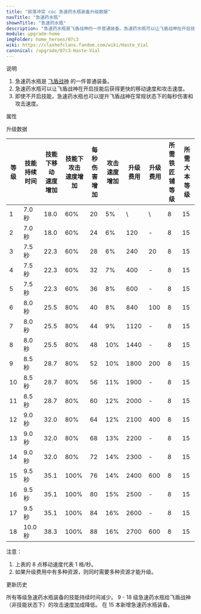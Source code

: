 ```yaml
---
title: "部落冲突 coc 急速药水瓶装备升级数据"
navTitle: "急速药水瓶"
shownTitle: "急速药水瓶"
description: "急速药水瓶是飞盾战神的一件普通装备。急速药水瓶可以让飞盾战神在开启技能后获得更快的移动速度和攻击速度。即使不开启技能，急速药水瓶也可以提升飞盾战神在常规状态下的每秒伤害和攻击速度。"
module: upgrade-home
imgFolder: home_heroes/07c3
wiki: https://clashofclans.fandom.com/wiki/Haste_Vial
canonical: /upgrade/07c3-Haste-Vial
---
```


<UnitInfo :folder="$frontmatter.imgFolder" imgSrc="Haste_Vial_info.png" :imgAlt="$frontmatter.navTitle" description="使飞盾战神获得急速效果。" />

<SmallTitle>说明</SmallTitle>

1. 急速药水瓶是 [飞盾战神](/upgrade/0203-Royal-Champion) 的一件普通装备。
2. 急速药水瓶可以让飞盾战神在开启技能后获得更快的移动速度和攻击速度。
3. 即使不开启技能，急速药水瓶也可以提升飞盾战神在常规状态下的每秒伤害和攻击速度。

<SmallTitle>属性</SmallTitle>

<UnitProperties>
    <UnitProperty pKey="技能类型" pValue="主动技能" />
    <UnitProperty pKey="装备稀有度" pValue="普通" />
    <UnitProperty pKey="所需铁匠铺等级" pValue="8" />
    <UnitProperty pKey="所需大本等级" pValue="15" />
</UnitProperties>

<SmallTitle>升级数据</SmallTitle>

<script setup>
const tableExtraInfo = [
    {
        "column": 6,
        "type": "cost",
        "icon": "Shiny_Ore",
        "noGoldPass": true
    },
    {
        "column": 7,
        "type": "cost",
        "icon": "Glowy_Ore",
        "noGoldPass": true
    }
];
</script>

<UnitTable :tableExtraInfo="tableExtraInfo">

| 等级 |技能<br>持续时间|技能下移动<br>速度增加|技能下攻击<br>速度增加|每秒伤害<br>增加|攻击速度<br>增加| 升级费用|升级费用|所需<br>铁匠铺等级|所需<br>大本等级|
|  --- |      ---      |         ---        |         ---         |      ---     |      ---      |   ---  |  ---  |       ---       |       ---     |
|   1  |     7.0 秒    |         18.0       |          60%        |       20     |       5%      |    \   |   \   |        8        |       15      |
|   2  |     7.0 秒    |         18.0       |          60%        |       24     |       6%      |   120  |   -   |        8        |       15      |
|   3  |     7.5 秒    |         22.3       |          60%        |       28     |       6%      |   240  |   20  |        8        |       15      |
|   4  |     7.5 秒    |         22.3       |          60%        |       32     |       7%      |   400  |   -   |        8        |       15      |
|   5  |     7.5 秒    |         22.3       |          60%        |       36     |       8%      |   600  |   -   |        8        |       15      |
|   6  |     8.0 秒    |         25.5       |          80%        |       40     |       8%      |   840  |  100  |        8        |       15      |
|   7  |     8.0 秒    |         25.5       |          80%        |       44     |       9%      |  1120  |   -   |        8        |       15      |
|   8  |     8.0 秒    |         25.5       |          80%        |       48     |      10%      |  1440  |   -   |        8        |       15      |
|   9  |     8.5 秒    |         28.7       |          80%        |       52     |      10%      |  1800  |  200  |        8        |       15      |
|  10  |     8.5 秒    |         28.7       |          80%        |       56     |      11%      |  1900  |   -   |        8        |       15      |
|  11  |     8.5 秒    |         28.7       |          80%        |       60     |      12%      |  2000  |   -   |        8        |       15      |
|  12  |     9.0 秒    |         32.0       |          80%        |       64     |      12%      |  2100  |  400  |        8        |       15      |
|  13  |     9.0 秒    |         32.0       |          80%        |       68     |      13%      |  2200  |   -   |        8        |       15      |
|  14  |     9.0 秒    |         32.0       |          80%        |       72     |      14%      |  2300  |   -   |        8        |       15      |
|  15  |     9.5 秒    |         35.1       |         100%        |       76     |      14%      |  2400  |  600  |        8        |       15      |
|  16  |     9.5 秒    |         35.1       |         100%        |       80     |      15%      |  2500  |   -   |        8        |       15      |
|  17  |     9.5 秒    |         35.1       |         100%        |       84     |      16%      |  2600  |   -   |        8        |       15      |
|  18  |    10.0 秒    |         38.3       |         100%        |       88     |      16%      |  2700  |  600  |        8        |       15      |
</UnitTable>

注意：

1. 上表的 8 点移动速度代表 1 格/秒。
2. 如果升级费用中有多种资源，则同时需要多种资源才能升级。

<SmallTitle>更新历史</SmallTitle>

<Timeline>
    <TimelineItem date="2024/09/09">
        <TimelineRow>所有等级急速药水瓶装备的技能持续时间减少。</TimelineRow>
    </TimelineItem>
    <TimelineItem date="2024/04/17">
        <TimelineRow>9 - 18 级急速药水瓶给飞盾战神（非技能状态下）的攻击速度加成降低。</TimelineRow>
    </TimelineItem>
    <TimelineItem date="2024/02/27">
        <TimelineRow>在 15 本新增急速药水瓶装备。</TimelineRow>
    </TimelineItem>
    <TimelineItem :historyBottom="true" />
</Timeline>